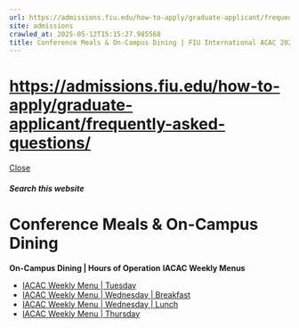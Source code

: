 ```yaml
---
url: https://admissions.fiu.edu/how-to-apply/graduate-applicant/frequently-asked-questions/
site: admissions
crawled_at: 2025-05-12T15:15:27.985568
title: Conference Meals & On-Campus Dining | FIU International ACAC 2023
---
```


# https://admissions.fiu.edu/how-to-apply/graduate-applicant/frequently-asked-questions/

[ Close ](https://admissions.fiu.edu/iacac2023/accommodations/conference-meals-on-campus-dining/)
##### Search this website
# Conference Meals & On-Campus Dining
**On-Campus Dining | Hours of Operation**
**IACAC Weekly Menus**
  * [IACAC Weekly Menu | Tuesday](https://admissions.fiu.edu/iacac2023/accommodations/conference-meals-on-campus-dining/#panel-N1038B-1)
  * [IACAC Weekly Menu | Wednesday | Breakfast](https://admissions.fiu.edu/iacac2023/accommodations/conference-meals-on-campus-dining/#panel-N1038B-2)
  * [IACAC Weekly Menu | Wednesday | Lunch](https://admissions.fiu.edu/iacac2023/accommodations/conference-meals-on-campus-dining/#panel-N1038B-3)
  * [IACAC Weekly Menu | Thursday](https://admissions.fiu.edu/iacac2023/accommodations/conference-meals-on-campus-dining/#panel-N1038B-4)



